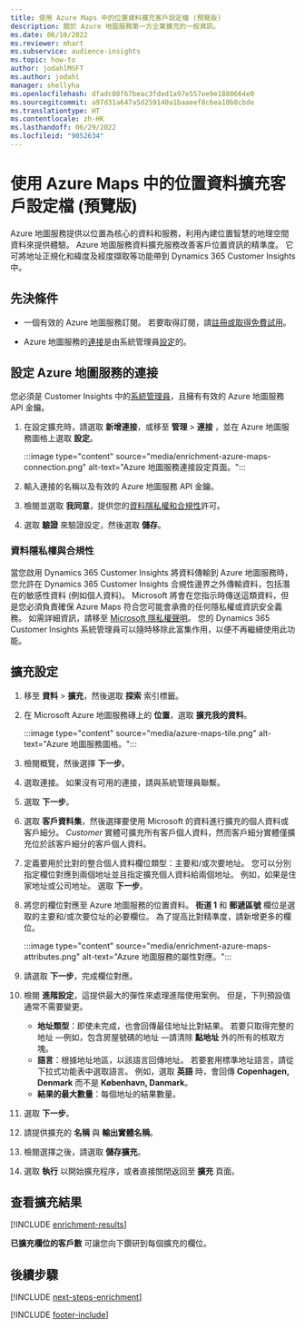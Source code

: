 ```yaml
---
title: 使用 Azure Maps 中的位置資料擴充客戶設定檔 (預覽版)
description: 關於 Azure 地圖服務第一方企業擴充的一般資訊。
ms.date: 06/10/2022
ms.reviewer: mhart
ms.subservice: audience-insights
ms.topic: how-to
author: jodahlMSFT
ms.author: jodahl
manager: shellyha
ms.openlocfilehash: dfadc08f67beac3fded1a97e557ee9e1880664e0
ms.sourcegitcommit: a97d31a647a5d259140a1baaeef8c6ea10b8cbde
ms.translationtype: HT
ms.contentlocale: zh-HK
ms.lasthandoff: 06/29/2022
ms.locfileid: "9052634"
---
```

# <a name="enrich-customer-profiles-with-location-data-from-azure-maps-preview"></a>使用 Azure Maps 中的位置資料擴充客戶設定檔 (預覽版)

Azure 地圖服務提供以位置為核心的資料和服務，利用內建位置智慧的地理空間資料來提供體驗。 Azure 地圖服務資料擴充服務改善客戶位置資訊的精準度。 它可將地址正規化和緯度及經度擷取等功能帶到 Dynamics 365 Customer Insights 中。

## <a name="prerequisites"></a>先決條件

- 一個有效的 Azure 地圖服務訂閱。 若要取得訂閱，請[註冊或取得免費試用](https://azure.microsoft.com/services/azure-maps/)。

- Azure 地圖服務的[連接](connections.md)是由系統管理員[設定](#configure-the-connection-for-azure-maps)的。

## <a name="configure-the-connection-for-azure-maps"></a>設定 Azure 地圖服務的連接

您必須是 Customer Insights 中的[系統管理員](permissions.md#admin)，且擁有有效的 Azure 地圖服務 API 金鑰。

1. 在設定擴充時，請選取 **新增連接**，或移至 **管理** > **連接** ，並在 Azure 地圖服務圖格上選取 **設定**。

   :::image type="content" source="media/enrichment-azure-maps-connection.png" alt-text="Azure 地圖服務連接設定頁面。":::

1. 輸入連接的名稱以及有效的 Azure 地圖服務 API 金鑰。

1. 檢閱並選取 **我同意**，提供您的[資料隱私權和合規性](#data-privacy-and-compliance)許可。

1. 選取 **驗證** 來驗證設定，然後選取 **儲存**。

### <a name="data-privacy-and-compliance"></a>資料隱私權與合規性

當您啟用 Dynamics 365 Customer Insights 將資料傳輸到 Azure 地圖服務時，您允許在 Dynamics 365 Customer Insights 合規性邊界之外傳輸資料，包括潛在的敏感性資料 (例如個人資料)。 Microsoft 將會在您指示時傳送這類資料，但是您必須負責確保 Azure Maps 符合您可能會承擔的任何隱私權或資訊安全義務。 如需詳細資訊，請移至 [Microsoft 隱私權聲明](https://go.microsoft.com/fwlink/?linkid=396732)。
您的 Dynamics 365 Customer Insights 系統管理員可以隨時移除此富集作用，以便不再繼續使用此功能。

## <a name="configure-the-enrichment"></a>擴充設定

1. 移至 **資料** > **擴充**，然後選取 **探索** 索引標籤。

1. 在 Microsoft Azure 地圖服務磚上的 **位置**，選取 **擴充我的資料**。

   :::image type="content" source="media/azure-maps-tile.png" alt-text="Azure 地圖服務圖格。":::

1. 檢閱概覽，然後選擇 **下一步**。

1. 選取連接。 如果沒有可用的連接，請與系統管理員聯繫。

1. 選取 **下一步**。

1. 選取 **客戶資料集**，然後選擇要使用 Microsoft 的資料進行擴充的個人資料或客戶細分。 *Customer* 實體可擴充所有客戶個人資料，然而客戶細分實體僅擴充位於該客戶細分的客戶個人資料。

1. 定義要用於比對的整合個人資料欄位類型：主要和/或次要地址。 您可以分別指定欄位對應到兩個地址並且指定擴充個人資料給兩個地址。 例如，如果是住家地址或公司地址。 選取 **下一步**。

1. 將您的欄位對應至 Azure 地圖服務的位置資料。 **街道 1** 和 **郵遞區號** 欄位是選取的主要和/或次要位址的必要欄位。 為了提高比對精準度，請新增更多的欄位。

   :::image type="content" source="media/enrichment-azure-maps-attributes.png" alt-text="Azure 地圖服務的屬性對應。":::

1. 請選取 **下一步**，完成欄位對應。

1. 檢閱 **進階設定**，這提供最大的彈性來處理進階使用案例。 但是，下列預設值通常不需要變更。

   - **地址類型**：即使未完成，也會回傳最佳地址比對結果。 若要只取得完整的地址 &mdash;例如，包含房屋號碼的地址 &mdash;請清除 **點地址** 外的所有的核取方塊。
   - **語言**：根據地址地區，以該語言回傳地址。 若要套用標準地址語言，請從下拉式功能表中選取語言。 例如，選取 **英語** 時，會回傳 **Copenhagen, Denmark** 而不是 **København, Danmark**。
   - **結果的最大數量**：每個地址的結果數量。

1. 選取 **下一步**。

1. 請提供擴充的 **名稱** 與 **輸出實體名稱**。

1. 檢閱選擇之後，請選取 **儲存擴充**。

1. 選取 **執行** 以開始擴充程序，或者直接關閉返回至 **擴充** 頁面。

## <a name="view-enrichment-results"></a>查看擴充結果

[!INCLUDE [enrichment-results](includes/enrichment-results.md)]

**已擴充欄位的客戶數** 可讓您向下鑽研到每個擴充的欄位。

## <a name="next-steps"></a>後續步驟

[!INCLUDE [next-steps-enrichment](includes/next-steps-enrichment.md)]

[!INCLUDE [footer-include](includes/footer-banner.md)]
